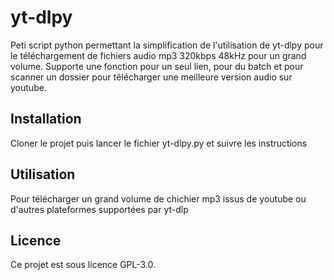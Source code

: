 # yt-dlpy

Peti script python permettant la simplification de l'utilisation de yt-dlpy pour le téléchargement de fichiers audio mp3 320kbps 48kHz pour un grand volume. Supporte une fonction pour un seul lien, pour du batch et pour scanner un dossier pour télécharger une meilleure version audio sur youtube.

## Installation

Cloner le projet puis lancer le fichier yt-dlpy.py et suivre les instructions

## Utilisation

Pour télécharger un grand volume de chichier mp3 issus de youtube ou d'autres plateformes supportées par yt-dlp

## Licence

Ce projet est sous licence GPL-3.0.
